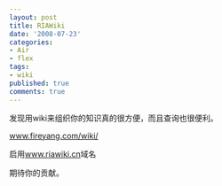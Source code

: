 ```yaml
---
layout: post
title: RIAWiki
date: '2008-07-23'
categories:
- Air
- flex
tags:
- wiki
published: true
comments: true
---
```

<p>发现用wiki来组织你的知识真的很方便，而且查询也很便利。</p>

<p><a href="http://www.fireyang.com/wiki/" target="_blank">www.fireyang.com/wiki/</a></p>

<p>启用<a href="http://www.riawiki.cn" target="_blank">www.riawiki.cn</a>域名</p>

<p>期待你的贡献。</p>
